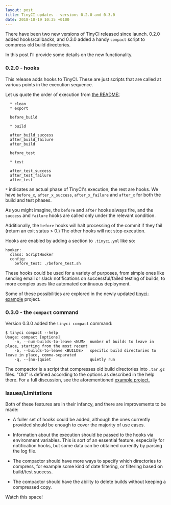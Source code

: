 ```yaml
---
layout: post
title: TinyCI updates - versions 0.2.0 and 0.3.0
date: 2018-10-19 10:35 +0100
---
```


There have been two new versions of TinyCI released since launch. 0.2.0 added hooks/callbacks, and 0.3.0 added a handy `compact` script to compress old build directories.

In this post I'll provide some details on the new functionality.

<!-- more -->

### 0.2.0 - hooks

This release adds hooks to TinyCI. These are just scripts that are called at various points in the execution sequence.

Let us quote the order of execution from [the README:](https://github.com/JonnieCache/tinyci#hooks)

```
  * clean
  * export

  before_build
  
  * build
  
  after_build_success
  after_build_failure
  after_build
  
  before_test
  
  * test
  
  after_test_success
  after_test_failure
  after_test
```

`*` indicates an actual phase of TinyCI's execution, the rest are hooks. We have `before_x`, `after_x_success`, `after_x_failure` and `after_x` for both the build and test phases.

As you might imagine, the `before` and `after` hooks always fire, and the `success` and `failure` hooks are called only under the relevant condition.

Additionally, the `before` hooks will halt processing of the commit if they fail (return an exit status > 0.) The other hooks will not stop execution.

Hooks are enabled by adding a section to `.tinyci.yml` like so:

```
hooker:
  class: ScriptHooker
  config:
    before_test: ./before_test.sh
```

These hooks could be used for a variety of purposes, from simple ones like sending email or slack notifications on successful/failed testing of builds, to more complex uses like automated continuous deployment.

Some of these possibilities are explored in the newly updated [tinyci-example](https://github.com/JonnieCache/tinyci-example) project.


### 0.3.0 - the `compact` command

Version 0.3.0 added the `tinyci compact` command:

```
$ tinyci compact --help
Usage: compact [options]
    -n, --num-builds-to-leave <NUM>  number of builds to leave in place, starting from the most recent
    -b, --builds-to-leave <BUILDS>   specific build directories to leave in place, comma-separated
    -q, --[no-]quiet                 quietly run
```

The compactor is a script that compresses old build directories into `.tar.gz` files. "Old" is defined according to the options as described in the help there. For a full discussion, see the aforementioned [example project.]((https://github.com/JonnieCache/tinyci-example))

### Issues/Limitations

Both of these features are in their infancy, and there are improvements to be made:

* A fuller set of hooks could be added, although the ones currently provided should be enough to cover the majority of use cases.

* Information about the execution should be passed to the hooks via environment variables. This is sort of an essential feature, especially for notification hooks, but some data can be obtained currently by parsing the log file.

* The compactor should have more ways to specify which directories to compress, for example some kind of date filtering, or filtering based on build/test success.

* The compactor should have the ability to delete builds without keeping a compressed copy.

Watch this space!
